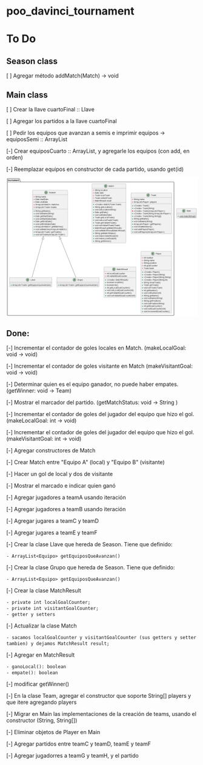 # poo_davinci_tournament

# To Do

## Season class
[ ] Agregar método addMatch(Match) -> void



## Main class
[ ] Crear la llave cuartoFinal :: Llave

[ ] Agregar los partidos a la llave cuartoFinal

[ ] Pedir los equipos que avanzan a semis e imprimir equipos -> equiposSemi :: ArrayList<Team>

[-] Crear equiposCuarto :: ArrayList<Team>, y agregarle los equipos (con add, en orden)

[-] Reemplazar equipos en constructor de cada partido, usando get(id)

![class_diagram.png](class_diagram.png)



## Done:

[-] Incrementar el contador de goles locales en Match. (makeLocalGoal: void -> void)

[-] Incrementar el contador de goles visitante en Match (makeVisitantGoal: void -> void)

[-] Determinar quien es el equipo ganador, no puede haber empates. (getWinner: void -> Team)

[-] Mostrar el marcador del partido. (getMatchStatus: void -> String )

[-] Incrementar el contador de goles del jugador del equipo que hizo el gol. (makeLocalGoal: int -> void)

[-] Incrementar el contador de goles del jugador del equipo que hizo el gol. (makeVisitantGoal: int -> void)

[-] Agregar constructores de Match

[-] Crear Match entre "Equipo A" (local) y "Equipo B" (visitante)

[-] Hacer un gol de local y dos de visitante

[-] Mostrar el marcado e indicar quien ganó

[-] Agregar jugadores a teamA usando iteración

[-] Agregar jugadores a teamB usando iteración

[-] Agregar jugares a teamC y teamD

[-] Agregar jugares a teamE y teamF

[-] Crear la clase Llave que hereda de Season. Tiene que definido:

    - ArrayList<Equipo> getEquiposQueAvanzan()

[-] Crear la clase Grupo que hereda de Season. Tiene que definido:

    - ArrayList<Equipo> getEquiposQueAvanzan()

[-] Crear la clase MatchResult

    - private int localGoalCounter;
    - private int visitantGoalCounter;
    - getter y setters

[-] Actualizar la clase Match

    - sacamos localGoalCounter y visitantGoalCounter (sus getters y setter tambien) y dejamos MatchResult result;

[-] Agregar en MatchResult

    - ganoLocal(): boolean
    - empate(): boolean

[-] modificar getWinner()

[-] En la clase Team, agregar el constructor que soporte String[] players y que itere agregando players

[-] Migrar en Main las implementaciones de la creación de teams, usando el constructor (String, String[])

[-] Eliminar objetos de Player en Main

[-] Agregar partidos entre teamC y teamD, teamE y teamF

[-] Agregar jugadorres a teamG y teamH, y el partido